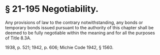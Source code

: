 # § 21-195 Negotiability.

<p>Any provisions of law to the contrary notwithstanding, any bonds or temporary bonds issued pursuant to the authority of this chapter shall be deemed to be fully negotiable within the meaning and for all the purposes of Title 8.3A.</p><p>1938, p. 521; 1942, p. 606; Michie Code 1942, § 1560.</p>